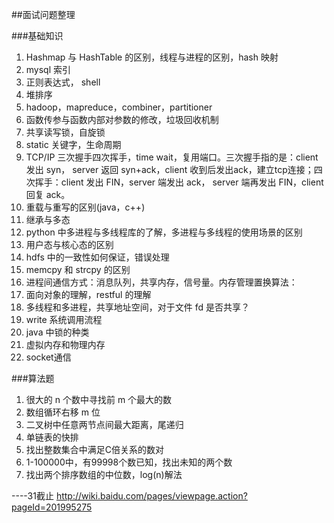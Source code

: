 ##面试问题整理

###基础知识

1. Hashmap 与 HashTable 的区别，线程与进程的区别，hash 映射
2. mysql 索引
3. 正则表达式， shell
4. 堆排序
5. hadoop，mapreduce，combiner，partitioner
6. 函数传参与函数内部对参数的修改，垃圾回收机制
7. 共享读写锁，自旋锁
8. static 关键字，生命周期
9. TCP/IP 三次握手四次挥手，time wait，复用端口。三次握手指的是：client 发出 syn， server 返回 syn+ack，client 收到后发出ack，建立tcp连接；四次挥手：client 发出 FIN，server 端发出 ack， server 端再发出 FIN，client 回复 ack。
10. 重载与重写的区别(java，c++)
11. 继承与多态
12. python 中多进程与多线程库的了解，多进程与多线程的使用场景的区别
13. 用户态与核心态的区别
14. hdfs 中的一致性如何保证，错误处理
15. memcpy 和 strcpy 的区别
16. 进程间通信方式：消息队列，共享内存，信号量。内存管理置换算法：
17. 面向对象的理解，restful 的理解
18. 多线程和多进程，共享地址空间，对于文件 fd 是否共享？
19. write 系统调用流程
20. java 中锁的种类
21. 虚拟内存和物理内存
22. socket通信




###算法题
1. 很大的 n 个数中寻找前 m 个最大的数
2. 数组循环右移 m 位
3. 二叉树中任意两节点间最大距离，尾递归
4. 单链表的快排
5. 找出整数集合中满足C倍关系的数对
6. 1-100000中，有99998个数已知，找出未知的两个数
7. 找出两个排序数组的中位数，log(n)解法


----31截止  http://wiki.baidu.com/pages/viewpage.action?pageId=201995275

